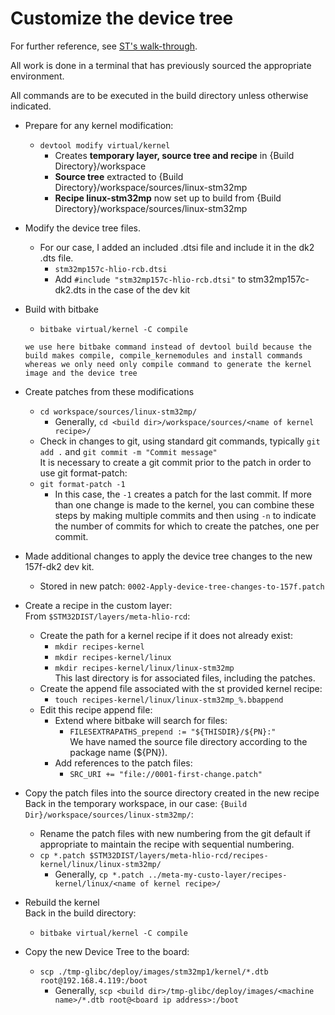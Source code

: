 # Customize the device tree

For further reference, see [ST's walk-through](https://wiki.st.com/stm32mpu/wiki/How_to_customize_the_Linux_kernel).

All work is done in a terminal that has previously sourced the appropriate environment.

All commands are to be executed in the build directory unless otherwise indicated.

  - Prepare for any kernel modification:
    - `devtool modify virtual/kernel`
      - Creates __temporary layer, source tree and recipe__ in {Build Directory}/workspace
      - __Source tree__ extracted to {Build Directory}/workspace/sources/linux-stm32mp
      - __Recipe linux-stm32mp__ now set up to build from {Build Directory}/workspace/sources/linux-stm32mp
  - Modify the device tree files.
    - For our case, I added an included .dtsi file and include it in the dk2 .dts file.
      - `stm32mp157c-hlio-rcb.dtsi`
      - Add `#include "stm32mp157c-hlio-rcb.dtsi"` to stm32mp157c-dk2.dts in the case of the dev kit
  - Build with bitbake
    - `bitbake virtual/kernel -C compile`
    ```
    we use here bitbake command instead of devtool build because the build makes compile, compile_kernemodules and install commands whereas we only need only compile command to generate the kernel image and the device tree
    ```  
  - Create patches from these modifications
    - `cd workspace/sources/linux-stm32mp/`
      - Generally, `cd <build dir>/workspace/sources/<name of kernel recipe>/`
    - Check in changes to git, using standard git commands, typically `git add .` and `git commit -m "Commit message"`  
    It is necessary to create a git commit prior to the patch in order to use git format-patch:
    - `git format-patch -1`
      - In this case, the `-1` creates a patch for the last commit. If more than one change is made to the kernel, you can combine these steps by making multiple commits and then using `-n` to indicate the number of commits for which to create the patches, one per commit.
  - Made additional changes to apply the device tree changes to the new 157f-dk2 dev kit.
    - Stored in new patch: `0002-Apply-device-tree-changes-to-157f.patch`

  - Create a recipe in the custom layer:  
  From `$STM32DIST/layers/meta-hlio-rcd`:
    - Create the path for a kernel recipe if it does not already exist:
      - `mkdir recipes-kernel`
      - `mkdir recipes-kernel/linux`
      - `mkdir recipes-kernel/linux/linux-stm32mp`  
      This last directory is for associated files, including the patches.
    - Create the append file associated with the st provided kernel recipe:
      - `touch recipes-kernel/linux/linux-stm32mp_%.bbappend`
    - Edit this recipe append file:
      - Extend where bitbake will search for files:
        - `FILESEXTRAPATHS_prepend := "${THISDIR}/${PN}:"`  
        We have named the source file directory according to the package name (${PN}).
      - Add references to the patch files:
        - `SRC_URI += "file://0001-first-change.patch"`
  - Copy the patch files into the source directory created in the new recipe  
  Back in the temporary workspace, in our case: `{Build Dir}/workspace/sources/linux-stm32mp/`:
    - Rename the patch files with new numbering from the git default if appropriate to maintain the recipe with sequential numbering.
    - `cp *.patch $STM32DIST/layers/meta-hlio-rcd/recipes-kernel/linux/linux-stm32mp/`
      - Generally, `cp *.patch ../meta-my-custo-layer/recipes-kernel/linux/<name of kernel recipe>/`
  - Rebuild the kernel  
  Back in the build directory:
    - `bitbake virtual/kernel -C compile`
  - Copy the new Device Tree to the board:
    - `scp ./tmp-glibc/deploy/images/stm32mp1/kernel/*.dtb root@192.168.4.119:/boot`
      - Generally, `scp <build dir>/tmp-glibc/deploy/images/<machine name>/*.dtb root@<board ip address>:/boot`